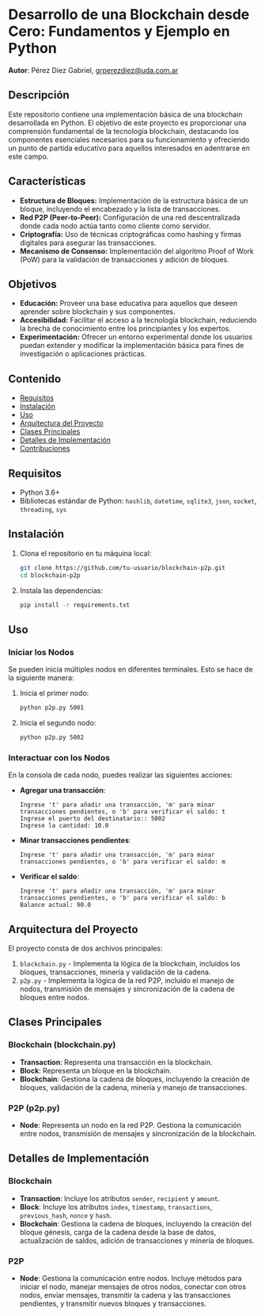 # Desarrollo de una Blockchain desde Cero: Fundamentos y Ejemplo en Python

**Autor**: Pérez Diez Gabriel, grperezdiez@uda.com.ar

## Descripción

Este repositorio contiene una implementación básica de una blockchain desarrollada en Python. El objetivo de este proyecto es proporcionar una comprensión fundamental de la tecnología blockchain, destacando los componentes esenciales necesarios para su funcionamiento y ofreciendo un punto de partida educativo para aquellos interesados en adentrarse en este campo.

## Características

- **Estructura de Bloques:** Implementación de la estructura básica de un bloque, incluyendo el encabezado y la lista de transacciones.
- **Red P2P (Peer-to-Peer):** Configuración de una red descentralizada donde cada nodo actúa tanto como cliente como servidor.
- **Criptografía:** Uso de técnicas criptográficas como hashing y firmas digitales para asegurar las transacciones.
- **Mecanismo de Consenso:** Implementación del algoritmo Proof of Work (PoW) para la validación de transacciones y adición de bloques.

## Objetivos

- **Educación:** Proveer una base educativa para aquellos que deseen aprender sobre blockchain y sus componentes.
- **Accesibilidad:** Facilitar el acceso a la tecnología blockchain, reduciendo la brecha de conocimiento entre los principiantes y los expertos.
- **Experimentación:** Ofrecer un entorno experimental donde los usuarios puedan extender y modificar la implementación básica para fines de investigación o aplicaciones prácticas.

## Contenido

- [Requisitos](#requisitos)
- [Instalación](#instalación)
- [Uso](#uso)
- [Arquitectura del Proyecto](#arquitectura-del-proyecto)
- [Clases Principales](#clases-principales)
- [Detalles de Implementación](#detalles-de-implementación)
- [Contribuciones](#contribuciones)

## Requisitos

- Python 3.6+
- Bibliotecas estándar de Python: `hashlib`, `datetime`, `sqlite3`, `json`, `socket`, `threading`, `sys`

## Instalación

1. Clona el repositorio en tu máquina local:

   ```bash
   git clone https://github.com/tu-usuario/blockchain-p2p.git
   cd blockchain-p2p
   ```

2. Instala las dependencias:
   ```bash
   pip install -r requirements.txt
   ```

## Uso

### Iniciar los Nodos

Se pueden inicia múltiples nodos en diferentes terminales. Esto se hace de la siguiente manera:

1. Inicia el primer nodo:

   ```bash
   python p2p.py 5001
   ```

2. Inicia el segundo nodo:

   ```bash
   python p2p.py 5002
   ```

### Interactuar con los Nodos

En la consola de cada nodo, puedes realizar las siguientes acciones:

- **Agregar una transacción**:

  ```plaintext
  Ingrese 't' para añadir una transacción, 'm' para minar transacciones pendientes, o 'b' para verificar el saldo: t
  Ingrese el puerto del destinatario:: 5002
  Ingrese la cantidad: 10.0
  ```

- **Minar transacciones pendientes**:

  ```plaintext
  Ingrese 't' para añadir una transacción, 'm' para minar transacciones pendientes, o 'b' para verificar el saldo: m
  ```

- **Verificar el saldo**:
  ```plaintext
  Ingrese 't' para añadir una transacción, 'm' para minar transacciones pendientes, o 'b' para verificar el saldo: b
  Balance actual: 90.0
  ```

## Arquitectura del Proyecto

El proyecto consta de dos archivos principales:

1. `blockchain.py` - Implementa la lógica de la blockchain, incluidos los bloques, transacciones, minería y validación de la cadena.
2. `p2p.py` - Implementa la lógica de la red P2P, incluido el manejo de nodos, transmisión de mensajes y sincronización de la cadena de bloques entre nodos.

## Clases Principales

### Blockchain (blockchain.py)

- **Transaction**: Representa una transacción en la blockchain.
- **Block**: Representa un bloque en la blockchain.
- **Blockchain**: Gestiona la cadena de bloques, incluyendo la creación de bloques, validación de la cadena, minería y manejo de transacciones.

### P2P (p2p.py)

- **Node**: Representa un nodo en la red P2P. Gestiona la comunicación entre nodos, transmisión de mensajes y sincronización de la blockchain.

## Detalles de Implementación

### Blockchain

- **Transaction**: Incluye los atributos `sender`, `recipient` y `amount`.
- **Block**: Incluye los atributos `index`, `timestamp`, `transactions`, `previous_hash`, `nonce` y `hash`.
- **Blockchain**: Gestiona la cadena de bloques, incluyendo la creación del bloque génesis, carga de la cadena desde la base de datos, actualización de saldos, adición de transacciones y minería de bloques.

### P2P

- **Node**: Gestiona la comunicación entre nodos. Incluye métodos para iniciar el nodo, manejar mensajes de otros nodos, conectar con otros nodos, enviar mensajes, transmitir la cadena y las transacciones pendientes, y transmitir nuevos bloques y transacciones.
